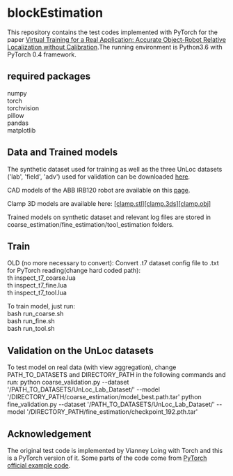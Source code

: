 # blockEstimation
This repository contains the test codes implemented with PyTorch for the paper [Virtual Training for a Real Application: Accurate Object-Robot Relative Localization without Calibration](http://imagine.enpc.fr/~loingvi/unloc/).The running environment is Python3.6 with PyTorch 0.4 framework. 

## required packages
numpy  
torch  
torchvision  
pillow  
pandas  
matplotlib

## Data and Trained models
The synthetic dataset used for training as well as the three UnLoc datasets ('lab', 'field', 'adv') used for validation can be downloaded [here](https://zenodo.org/record/2563622#.XJ0CYB2nGbk).

CAD models of the ABB IRB120 robot are available on this [page](https://new.abb.com/products/robotics/industrial-robots/irb-120/irb-120-cad).

Clamp 3D models are available here: [[clamp.stl]](http://imagine.enpc.fr/~loingvi/unloc/clamp.stl)[[clamp.3ds]](http://imagine.enpc.fr/~loingvi/unloc/clamp.3ds)[[clamp.obj]](http://imagine.enpc.fr/~loingvi/unloc/clamp.obj)

Trained models on synthetic dataset and relevant log files are stored in coarse_estimation/fine_estimation/tool_estimation folders. 

## Train
OLD (no more necessary to convert):
Convert .t7 dataset config file to .txt for PyTorch reading(change hard coded path):   
th inspect_t7_coarse.lua   
th inspect_t7_fine.lua   
th inspect_t7_tool.lua  

To train model, just run:    
bash run_coarse.sh   
bash run_fine.sh   
bash run_tool.sh   
 
## Validation on the UnLoc datasets
To test model on real data (with view aggregation), change PATH_TO_DATASETS and DIRECTORY_PATH in the following commands and run:
python coarse_validation.py --dataset '/PATH_TO_DATASETS/UnLoc_Lab_Dataset/' --model '/DIRECTORY_PATH/coarse_estimation/model_best.path.tar'
python fine_validation.py --dataset '/PATH_TO_DATASETS/UnLoc_Lab_Dataset/' --model '/DIRECTORY_PATH/fine_estimation/checkpoint_192.pth.tar' 

## Acknowledgement
The original test code is implemented by Vianney Loing with Torch and this is a PyTorch version of it. Some parts of the code come from  [PyTorch official example code](https://github.com/pytorch/examples/tree/master/imagenet).
